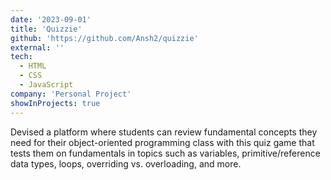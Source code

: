 ```yaml
---
date: '2023-09-01'
title: 'Quizzie'
github: 'https://github.com/Ansh2/quizzie'
external: ''
tech:
  - HTML
  - CSS
  - JavaScript
company: 'Personal Project'
showInProjects: true
---
```


Devised a platform where students can review fundamental concepts they need for their object-oriented programming class with this quiz game that tests them on fundamentals in topics such as variables, primitive/reference data types, loops, overriding vs. overloading, and more.
